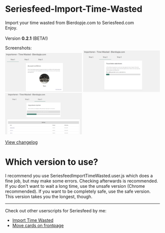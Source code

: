 # Seriesfeed-Import-Time-Wasted
Import your time wasted from Bierdopje.com to Seriesfeed.com
<BR/>
Enjoy.
<BR/><BR/>
Version <strong>0.2.1</strong> (BETA!)

Screenshots:<BR/>
<img src="https://raw.githubusercontent.com/TomONeill/Seriesfeed-Import-Time-Wasted/master/Screenshots/v0.2-1.png" alt="Version 0.2" width="250px" />
<img src="https://raw.githubusercontent.com/TomONeill/Seriesfeed-Import-Time-Wasted/master/Screenshots/v0.2-2.png" alt="Version 0.2" width="250px" />
<img src="https://raw.githubusercontent.com/TomONeill/Seriesfeed-Import-Time-Wasted/master/Screenshots/v0.2-3.png" alt="Version 0.2" width="250px" />

<A HREF="https://raw.githubusercontent.com/TomONeill/Seriesfeed-Import-Time-Wasted/master/Changelog.txt">View changelog</A>

# Which version to use?

I recommend you use SeriesfeedImportTimeWasted.user.js which does a fine job, but may make some errors. Checking afterwards is recommended. If you don't want to wait a long time, use the unsafe version (Chrome recommended). If you want to be completely safe, use the safe version. This version takes you the longest, though.

<hr />
Check out other userscripts for Seriesfeed by me:<BR/>
<ul>
    <li><A HREF="https://github.com/TomONeill/Seriesfeed-Import-Time-Wasted">Import Time Wasted</A></li>
    <li><A HREF="https://github.com/TomONeill/Seriesfeed-Move">Move cards on frontpage</A></li>
</ul>
